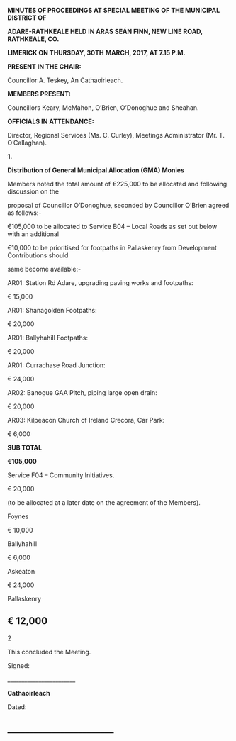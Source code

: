 **MINUTES OF PROCEEDINGS AT SPECIAL MEETING OF THE MUNICIPAL DISTRICT OF**

**ADARE-RATHKEALE HELD IN ÁRAS SEÁN FINN, NEW LINE ROAD, RATHKEALE, CO.**

**LIMERICK ON THURSDAY, 30TH** **MARCH, 2017, AT 7.15 P.M.**

**PRESENT IN THE CHAIR:**

Councillor A. Teskey, An Cathaoirleach.

**MEMBERS PRESENT:**

Councillors Keary, McMahon, O’Brien, O’Donoghue and Sheahan.

**OFFICIALS IN ATTENDANCE:**

Director, Regional Services (Ms. C. Curley), Meetings Administrator (Mr. T. O’Callaghan).

**1.**

**Distribution of General Municipal Allocation (GMA) Monies**

Members noted the total amount of €225,000 to be allocated and following discussion on the

proposal of Councillor O’Donoghue, seconded by Councillor O’Brien agreed as follows:-

€105,000 to be allocated to Service B04 – Local Roads as set out below with an additional

€10,000 to be prioritised for footpaths in Pallaskenry from Development Contributions should

same become available:-

AR01: Station Rd Adare, upgrading paving works and footpaths:

€ 15,000

AR01: Shanagolden Footpaths:

€ 20,000

AR01: Ballyhahill Footpaths:

€ 20,000

AR01: Currachase Road Junction:

€ 24,000

AR02: Banogue GAA Pitch, piping large open drain:

€ 20,000

AR03: Kilpeacon Church of Ireland Crecora, Car Park:

€ 6,000

**SUB TOTAL**

**€105,000**

Service F04 – Community Initiatives.

€ 20,000

(to be allocated at a later date on the agreement of the Members).

Foynes

€ 10,000

Ballyhahill

€ 6,000

Askeaton

€ 24,000

Pallaskenry

€ 12,000
---
2

This concluded the Meeting.

Signed:

\_\_\_\_\_\_\_\_\_\_\_\_\_\_\_\_\_\_\_\_\_\_\_\_

**Cathaoirleach**

Dated:

\_\_\_\_\_\_\_\_\_\_\_\_\_\_\_\_\_\_\_\_\_\_\_\_
---
